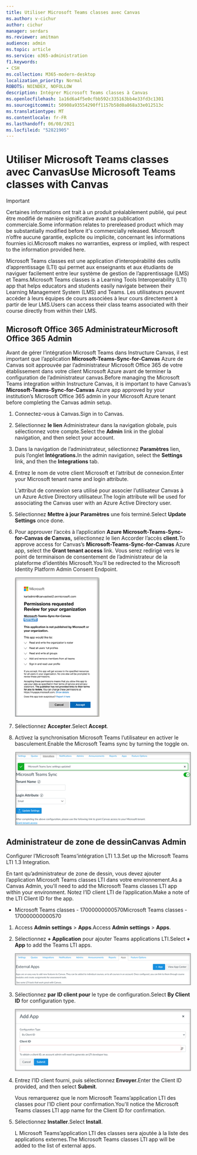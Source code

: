 ```yaml
---
title: Utiliser Microsoft Teams classes avec Canvas
ms.author: v-cichur
author: cichur
manager: serdars
ms.reviewer: amitman
audience: admin
ms.topic: article
ms.service: o365-administration
f1.keywords:
- CSH
ms.collection: M365-modern-desktop
localization_priority: Normal
ROBOTS: NOINDEX, NOFOLLOW
description: Intégrer Microsoft Teams classes à Canvas
ms.openlocfilehash: 1a16d6a4f5e0cfbb592c335163bb4e33fd3c1301
ms.sourcegitcommit: 50908a93554290ff1157b58d0a868a33e012513c
ms.translationtype: MT
ms.contentlocale: fr-FR
ms.lasthandoff: 06/08/2021
ms.locfileid: "52821905"
---
```

# <a name="use-microsoft-teams-classes-with-canvas"></a><span data-ttu-id="ca6ef-103">Utiliser Microsoft Teams classes avec Canvas</span><span class="sxs-lookup"><span data-stu-id="ca6ef-103">Use Microsoft Teams classes with Canvas</span></span>

> [!IMPORTANT]
> <span data-ttu-id="ca6ef-104">Certaines informations ont trait à un produit préalablement publié, qui peut être modifié de manière significative avant sa publication commerciale.</span><span class="sxs-lookup"><span data-stu-id="ca6ef-104">Some information relates to prereleased product which may be substantially modified before it's commercially released.</span></span> <span data-ttu-id="ca6ef-105">Microsoft n’offre aucune garantie, explicite ou implicite, concernant les informations fournies ici.</span><span class="sxs-lookup"><span data-stu-id="ca6ef-105">Microsoft makes no warranties, express or implied, with respect to the information provided here.</span></span>

<span data-ttu-id="ca6ef-106">Microsoft Teams classes est une application d’interopérabilité des outils d’apprentissage (LTI) qui permet aux enseignants et aux étudiants de naviguer facilement entre leur système de gestion de l’apprentissage (LMS) et Teams.</span><span class="sxs-lookup"><span data-stu-id="ca6ef-106">Microsoft Teams classes is a Learning Tools Interoperability (LTI) app that helps educators and students easily navigate between their Learning Management System (LMS) and Teams.</span></span> <span data-ttu-id="ca6ef-107">Les utilisateurs peuvent accéder à leurs équipes de cours associées à leur cours directement à partir de leur LMS.</span><span class="sxs-lookup"><span data-stu-id="ca6ef-107">Users can access their class teams associated with their course directly from within their LMS.</span></span>

## <a name="microsoft-office-365-admin"></a><span data-ttu-id="ca6ef-108">Microsoft Office 365 Administrateur</span><span class="sxs-lookup"><span data-stu-id="ca6ef-108">Microsoft Office 365 Admin</span></span>

<span data-ttu-id="ca6ef-109">Avant de gérer l’intégration Microsoft Teams dans Instructure Canvas, il est important que l’application **Microsoft-Teams-Sync-for-Canvas** Azure de Canvas soit approuvée par l’administrateur Microsoft Office 365 de votre établissement dans votre client Microsoft Azure avant de terminer la configuration de l’administrateur canvas.</span><span class="sxs-lookup"><span data-stu-id="ca6ef-109">Before managing the Microsoft Teams integration within Instructure Canvas, it is important to have Canvas’s **Microsoft-Teams-Sync-for-Canvas** Azure app approved by your institution’s Microsoft Office 365 admin in your Microsoft Azure tenant before completing the Canvas admin setup.</span></span>

1. <span data-ttu-id="ca6ef-110">Connectez-vous à Canvas.</span><span class="sxs-lookup"><span data-stu-id="ca6ef-110">Sign in to Canvas.</span></span>
 
2. <span data-ttu-id="ca6ef-111">Sélectionnez **le lien** Administrateur dans la navigation globale, puis sélectionnez votre compte.</span><span class="sxs-lookup"><span data-stu-id="ca6ef-111">Select the **Admin** link in the global navigation, and then select your account.</span></span>

3. <span data-ttu-id="ca6ef-112">Dans la navigation de l’administrateur, sélectionnez **Paramètres** lien, puis l’onglet **Intégrations.**</span><span class="sxs-lookup"><span data-stu-id="ca6ef-112">In the admin navigation, select the **Settings** link, and then the **Integrations** tab.</span></span> 

4. <span data-ttu-id="ca6ef-113">Entrez le nom de votre client Microsoft et l’attribut de connexion.</span><span class="sxs-lookup"><span data-stu-id="ca6ef-113">Enter your Microsoft tenant name and login attribute.</span></span> 

   <span data-ttu-id="ca6ef-114">L’attribut de connexion sera utilisé pour associer l’utilisateur Canvas à un Azure Active Directory utilisateur.</span><span class="sxs-lookup"><span data-stu-id="ca6ef-114">The login attribute will be used for associating the Canvas user with an Azure Active Directory user.</span></span> 

5. <span data-ttu-id="ca6ef-115">Sélectionnez **Mettre à jour Paramètres** une fois terminé.</span><span class="sxs-lookup"><span data-stu-id="ca6ef-115">Select **Update Settings** once done.</span></span>

6. <span data-ttu-id="ca6ef-116">Pour approuver l’accès à l’application **Azure Microsoft-Teams-Sync-for-Canvas de Canvas,** sélectionnez le lien Accorder l’accès **client.**</span><span class="sxs-lookup"><span data-stu-id="ca6ef-116">To approve access for Canvas’s **Microsoft-Teams-Sync-for-Canvas** Azure app, select the **Grant tenant access** link.</span></span> <span data-ttu-id="ca6ef-117">Vous serez redirigé vers le point de terminaison de consentement de l’administrateur de la plateforme d’identités Microsoft.</span><span class="sxs-lookup"><span data-stu-id="ca6ef-117">You'll be redirected to the Microsoft Identity Platform Admin Consent Endpoint.</span></span>

   ![autorisations](media/permissions.png)

7. <span data-ttu-id="ca6ef-119">Sélectionnez **Accepter**.</span><span class="sxs-lookup"><span data-stu-id="ca6ef-119">Select **Accept**.</span></span>
 
8. <span data-ttu-id="ca6ef-120">Activez la synchronisation Microsoft Teams l’utilisateur en activer le basculement.</span><span class="sxs-lookup"><span data-stu-id="ca6ef-120">Enable the Microsoft Teams sync by turning the toggle on.</span></span>

   ![teams-sync](media/teams-sync.png)

## <a name="canvas-admin"></a><span data-ttu-id="ca6ef-122">Administrateur de zone de dessin</span><span class="sxs-lookup"><span data-stu-id="ca6ef-122">Canvas Admin</span></span>

<span data-ttu-id="ca6ef-123">Configurer l’Microsoft Teams’intégration LTI 1.3.</span><span class="sxs-lookup"><span data-stu-id="ca6ef-123">Set up the Microsoft Teams LTI 1.3 Integration.</span></span>

<span data-ttu-id="ca6ef-124">En tant qu’administrateur de zone de dessin, vous devez ajouter l’application Microsoft Teams classes LTI dans votre environnement.</span><span class="sxs-lookup"><span data-stu-id="ca6ef-124">As a Canvas Admin, you'll need to add the Microsoft Teams classes LTI app within your environment.</span></span> <span data-ttu-id="ca6ef-125">Notez l’ID client LTI de l’application.</span><span class="sxs-lookup"><span data-stu-id="ca6ef-125">Make a note of the LTI Client ID for the app.</span></span>

 - <span data-ttu-id="ca6ef-126">Microsoft Teams classes - 17000000000570</span><span class="sxs-lookup"><span data-stu-id="ca6ef-126">Microsoft Teams classes - 170000000000570</span></span>

1. <span data-ttu-id="ca6ef-127">Access **Admin settings**  >  **Apps**.</span><span class="sxs-lookup"><span data-stu-id="ca6ef-127">Access **Admin settings** > **Apps**.</span></span>

2. <span data-ttu-id="ca6ef-128">Sélectionnez **+ Application** pour ajouter Teams applications LTI.</span><span class="sxs-lookup"><span data-stu-id="ca6ef-128">Select **+ App** to add the Teams LTI apps.</span></span> 
 
   ![external-apps](media/external-apps.png)

3. <span data-ttu-id="ca6ef-130">Sélectionnez **par ID client pour** le type de configuration.</span><span class="sxs-lookup"><span data-stu-id="ca6ef-130">Select **By Client ID** for configuration type.</span></span>

   ![ajouter une application](media/add-app.png)

4. <span data-ttu-id="ca6ef-132">Entrez l’ID client fourni, puis sélectionnez **Envoyer.**</span><span class="sxs-lookup"><span data-stu-id="ca6ef-132">Enter the Client ID provided, and then select **Submit**.</span></span>
   
   <span data-ttu-id="ca6ef-133">Vous remarquerez que le nom Microsoft Teams’application LTI des classes pour l’ID client pour confirmation.</span><span class="sxs-lookup"><span data-stu-id="ca6ef-133">You'll notice the Microsoft Teams classes LTI app name for the Client ID for confirmation.</span></span> 

5. <span data-ttu-id="ca6ef-134">Sélectionnez **Installer**.</span><span class="sxs-lookup"><span data-stu-id="ca6ef-134">Select **Install**.</span></span>

   <span data-ttu-id="ca6ef-135">L Microsoft Teams’application LTI des classes sera ajoutée à la liste des applications externes.</span><span class="sxs-lookup"><span data-stu-id="ca6ef-135">The Microsoft Teams classes LTI app will be added to the list of external apps.</span></span>
